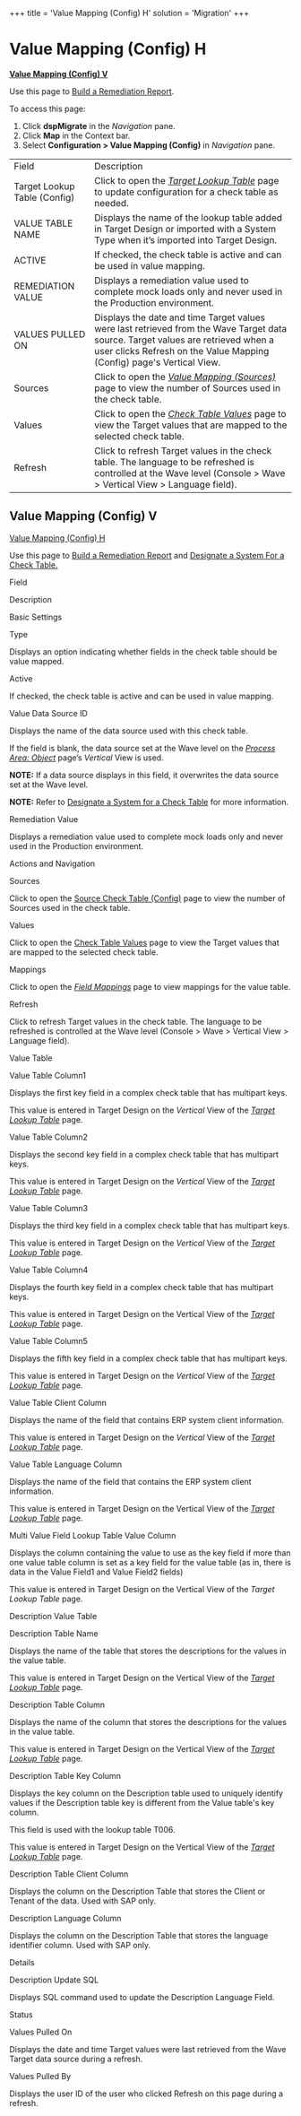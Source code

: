 +++
title = 'Value Mapping (Config) H'
solution = 'Migration'
+++

## <span id="Value_Mapping__Config__H"></span>

# Value Mapping (Config) H

**[Value Mapping (Config) V](#Value_Mapping__Config__V)**

<div class="use">

Use this page to [Build a Remediation
Report](../Use_Cases/Build_a_Remediation_Report).

</div>

To access this page:

1.  Click **dspMigrate** in the *Navigation* pane.
2.  Click **Map** in the Context bar.
3.  Select **Configuration \> Value Mapping (Config)** in *Navigation*
    pane.

|                              |                                                                                                                                                                                                           |
| ---------------------------- | --------------------------------------------------------------------------------------------------------------------------------------------------------------------------------------------------------- |
| Field                        | Description                                                                                                                                                                                               |
| Target Lookup Table (Config) | Click to open the *[Target Lookup Table](../../Design/Page_Desc/Target_Lookup_Table_H)* page to update configuration for a check table as needed.                                                     |
| VALUE TABLE NAME             | Displays the name of the lookup table added in Target Design or imported with a System Type when it’s imported into Target Design.                                                                        |
| ACTIVE                       | If checked, the check table is active and can be used in value mapping.                                                                                                                                   |
| REMEDIATION VALUE            | Displays a remediation value used to complete mock loads only and never used in the Production environment.                                                                                               |
| VALUES PULLED ON             | Displays the date and time Target values were last retrieved from the Wave Target data source. Target values are retrieved when a user clicks Refresh on the Value Mapping (Config) page's Vertical View. |
| Sources                      | Click to open the [*Value Mapping (Sources)*](Value_Mapping_Sources_H) page to view the number of Sources used in the check table.                                                                    |
| Values                       | Click to open the *[Check Table Values](Check_Table_Values)* page to view the Target values that are mapped to the selected check table.                                                              |
| Refresh                      | Click to refresh Target values in the check table. The language to be refreshed is controlled at the Wave level (Console \> Wave \> Vertical View \> Language field).                                     |

## <span id="Value_Mapping__Config__V"></span>Value Mapping (Config) V

[Value Mapping (Config) H](#Value_Mapping__Config__H)

<div class="use">

Use this page to [Build a Remediation
Report](../Use_Cases/Build_a_Remediation_Report) and [Designate a
System For a Check
Table.](../Use_Cases/Designate_a_System_for_Check_Table)

</div>

Field

Description

Basic Settings

<span id="Lookup Table Type" class="popUpLink">Type</span>

Displays an option indicating whether fields in the check table should
be value mapped.

Active

If checked, the check table is active and can be used in value mapping.

Value Data Source ID

Displays the name of the data source used with this check table.

If the field is blank, the data source set at the Wave level on the
<span style="font-style: italic;">[Process Area:
Object](../../Console/Page_Desc/Process_Area_ObjectH)</span> page’s
<span style="font-style: italic;">Vertical</span> View is used.

**NOTE:** If a data source displays in this field, it overwrites the
data source set at the Wave level.

**NOTE:** Refer to [Designate a System for a Check
Table](../Use_Cases/Designate_a_System_for_Check_Table) for more
information.

Remediation Value

Displays a remediation value used to complete mock loads only and never
used in the Production environment.

Actions and Navigation

Sources

Click to open the [Source Check Table
(Config)](Source_Check_Table_Config_H) page to view the number of
Sources used in the check table.

Values

Click to open the [Check Table Values](Check_Table_Values) page to
view the Target values that are mapped to the selected check table.

Mappings

Click to open the *[Field Mappings](Field_Mappings_H)* page to view
mappings for the value table.

Refresh

Click to refresh Target values in the check table. The language to be
refreshed is controlled at the Wave level (Console \> Wave \> Vertical
View \> Language field).

Value Table

Value Table Column1

Displays the first key field in a complex check table that has multipart
keys.

This value is entered in Target Design on the *Vertical* View of the
*[Target Lookup
Table](../../Design/Page_Desc/Target_Lookup_Table_H)* page.

Value Table Column2

Displays the second key field in a complex check table that has
multipart keys.

This value is entered in Target Design on the *Vertical* View of the
*[Target Lookup
Table](../../Design/Page_Desc/Target_Lookup_Table_H)* page.

Value Table Column3

Displays the third key field in a complex check table that has multipart
keys.

This value is entered in Target Design on the *Vertical* View of the
*[Target Lookup
Table](../../Design/Page_Desc/Target_Lookup_Table_H)* page.

Value Table Column4

Displays the fourth key field in a complex check table that has
multipart keys.

This value is entered in Target Design on the Vertical View of the
*[Target Lookup
Table](../../Design/Page_Desc/Target_Lookup_Table_H)* page.

Value Table Column5

Displays the fifth key field in a complex check table that has multipart
keys.

This value is entered in Target Design on the *Vertical* View of the
*[Target Lookup
Table](../../Design/Page_Desc/Target_Lookup_Table_H)* page.

Value Table Client Column

Displays the name of the field that contains ERP system client
information.

This value is entered in Target Design on the *Vertical* View of the
*[Target Lookup
Table](../../Design/Page_Desc/Target_Lookup_Table_H)* page.

Value Table Language Column

Displays the name of the field that contains the ERP system client
information.

This value is entered in Target Design on the Vertical View of the
*[Target Lookup
Table](../../Design/Page_Desc/Target_Lookup_Table_H)* page.

Multi Value Field Lookup Table Value Column

Displays the column containing the value to use as the key field if more
than one value table column is set as a key field for the value table
(as in, there is data in the Value Field1 and Value Field2 fields)

This value is entered in Target Design on the Vertical View of the
*Target Lookup Table* page.

Description Value Table

Description Table Name

Displays the name of the table that stores the descriptions for the
values in the value table.

This value is entered in Target Design on the Vertical View of the
*[Target Lookup
Table](../../Design/Page_Desc/Target_Lookup_Table_H)* page.

Description Table Column

Displays the name of the column that stores the descriptions for the
values in the value table.

This value is entered in Target Design on the Vertical View of the
*[Target Lookup
Table](../../Design/Page_Desc/Target_Lookup_Table_H)* page.

Description Table Key Column

Displays the key column on the Description table used to uniquely
identify values if the Description table key is different from the Value
table's key column.

This field is used with the lookup table T006.

This value is entered in Target Design on the Vertical View of the
*[Target Lookup
Table](../../Design/Page_Desc/Target_Lookup_Table_H)* page.

Description Table Client Column

Displays the column on the Description Table that stores the Client or
Tenant of the data. Used with SAP only.

Description Language Column

Displays the column on the Description Table that stores the language
identifier column. Used with SAP only.

Details

Description Update SQL

Displays SQL command used to update the Description Language Field.

Status

Values Pulled On

Displays the date and time Target values were last retrieved from the
Wave Target data source during a refresh.

Values Pulled By

Displays the user ID of the user who clicked Refresh on this page during
a refresh.
